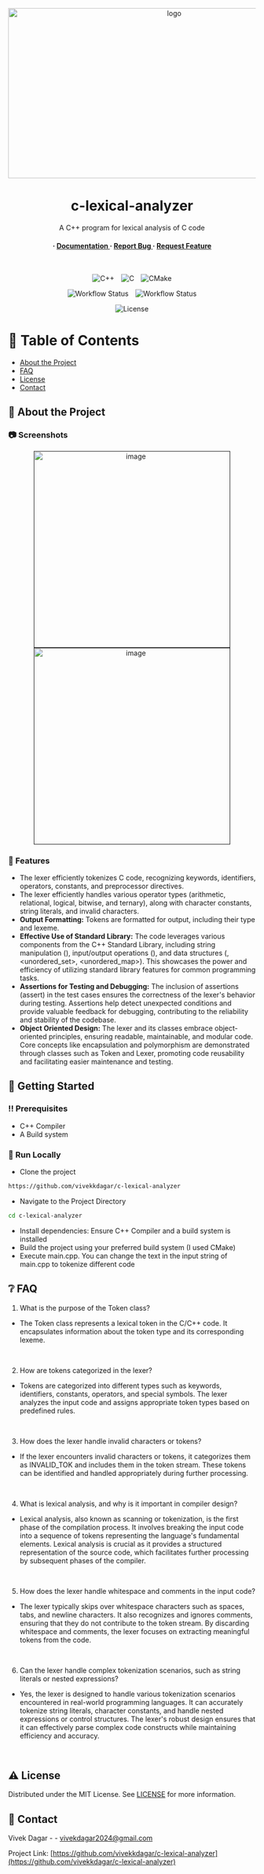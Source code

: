 <div align='center'>

<img src=https://slideplayer.com/slide/10684334/37/images/18/The+Role+of+the+Lexical+Analyzer.jpg alt="logo" width=660 height=346 />

<h1>c-lexical-analyzer</h1>
<p>A C++ program for lexical analysis of C code</p>


<h4> <span> · </span> <a href="https://github.com/vivekkdagar/c-lexical-analyzer/blob/master/README.md"> Documentation </a> <span> · </span> <a href="https://github.com/vivekkdagar/c-lexical-analyzer/issues"> Report Bug </a> <span> · </span> <a href="https://github.com/vivekkdagar/c-lexical-analyzer/issues"> Request Feature </a> </h4>
<br>

![C++](https://img.shields.io/badge/C++-17-blue?logo=c%2B%2B)&emsp;![C](https://img.shields.io/badge/C--blue?logo=c)&emsp;![CMake](https://img.shields.io/badge/CMake-3.25-blue?logo=cmake)

![Workflow Status](https://github.com/vivekkdagar/c-lexical-analyzer/actions/workflows/cmake-single-platform.yml/badge.svg)&emsp;![Workflow Status](https://github.com/vivekkdagar/c-lexical-analyzer/actions/workflows/codeql.yml/badge.svg)

![License](https://img.shields.io/github/license/vivekkdagar/c-lexical-analyzer?logo=mit)



</div>

# :notebook_with_decorative_cover: Table of Contents

- [About the Project](#star2-about-the-project)
- [FAQ](#grey_question-faq)
- [License](#warning-license)
- [Contact](#handshake-contact)


## :star2: About the Project

### :camera: Screenshots
<div align="center"> <a href=""><img src="https://github.com/vivekkdagar/c-lexical-analyzer/blob/main/Screenshots/img.png?raw=true" alt='image' width='400'/></a> </div>
<div align="center"> <a href=""><img src="https://media.geeksforgeeks.org/wp-content/uploads/20200822142152/token1.jpg" alt='image' width='400'/></a> </div>



### :dart: Features
- The lexer efficiently tokenizes C code, recognizing keywords, identifiers, operators, constants, and preprocessor directives.
- The lexer efficiently handles various operator types (arithmetic, relational, logical, bitwise, and ternary), along with character constants, string literals, and invalid characters.
- **Output Formatting:** Tokens are formatted for output, including their type and lexeme.
- **Effective Use of Standard Library:** The code leverages various components from the C++ Standard Library, including string manipulation (<string>), input/output operations (<iostream>), and data structures (<vector>, <unordered_set>, <unordered_map>). This showcases the power and efficiency of utilizing standard library features for common programming tasks.
- **Assertions for Testing and Debugging:** The inclusion of assertions (assert) in the test cases ensures the correctness of the lexer's behavior during testing. Assertions help detect unexpected conditions and provide valuable feedback for debugging, contributing to the reliability and stability of the codebase.
- **Object Oriented Design:** The lexer and its classes embrace object-oriented principles, ensuring readable, maintainable, and modular code. Core concepts like encapsulation and polymorphism are demonstrated through classes such as Token and Lexer, promoting code reusability and facilitating easier maintenance and testing.


## :toolbox: Getting Started

### :bangbang: Prerequisites

- C++ Compiler
- A Build system


### :running: Run Locally

- Clone the project
```bash
https://github.com/vivekkdagar/c-lexical-analyzer
```

- Navigate to the Project Directory
```bash
cd c-lexical-analyzer
```

- Install dependencies: Ensure C++ Compiler and a build system is installed
- Build the project using your preferred build system (I used CMake)
- Execute main.cpp. You can change the text in the input string of main.cpp to tokenize different code


## :grey_question: FAQ

1. What is the purpose of the Token class?
- The Token class represents a lexical token in the C/C++ code. It encapsulates information about the token type and its corresponding lexeme.
<br/>

2. How are tokens categorized in the lexer?
- Tokens are categorized into different types such as keywords, identifiers, constants, operators, and special symbols. The lexer analyzes the input code and assigns appropriate token types based on predefined rules.
<br/>

3. How does the lexer handle invalid characters or tokens?
- If the lexer encounters invalid characters or tokens, it categorizes them as INVALID_TOK and includes them in the token stream. These tokens can be identified and handled appropriately during further processing.
<br>

4. What is lexical analysis, and why is it important in compiler design?
- Lexical analysis, also known as scanning or tokenization, is the first phase of the compilation process. It involves breaking the input code into a sequence of tokens representing the language's fundamental elements. Lexical analysis is crucial as it provides a structured representation of the source code, which facilitates further processing by subsequent phases of the compiler.
<br>

5. How does the lexer handle whitespace and comments in the input code?
- The lexer typically skips over whitespace characters such as spaces, tabs, and newline characters. It also recognizes and ignores comments, ensuring that they do not contribute to the token stream. By discarding whitespace and comments, the lexer focuses on extracting meaningful tokens from the code.
<br>

6. Can the lexer handle complex tokenization scenarios, such as string literals or nested expressions?
- Yes, the lexer is designed to handle various tokenization scenarios encountered in real-world programming languages. It can accurately tokenize string literals, character constants, and handle nested expressions or control structures. The lexer's robust design ensures that it can effectively parse complex code constructs while maintaining efficiency and accuracy.
<br>

## :warning: License

Distributed under the MIT License. See [LICENSE](https://github.com/vivekkdagar/c-lexical-analyzer/blob/main/LICENSE) for more information.

## :handshake: Contact

Vivek Dagar - - vivekdagar2024@gmail.com

Project Link: [https://github.com/vivekkdagar/c-lexical-analyzer](https://github.com/vivekkdagar/c-lexical-analyzer)
